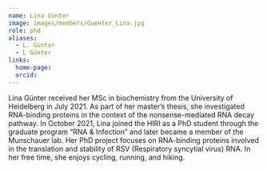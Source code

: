 ```yaml
---
name: Lina Günter
image: images/members/Guenter_Lina.jpg
role: phd
aliases:
  - L. Günter
  - L Günter
links:
  home-page: 
  orcid: 
---
```


Lina Günter received her MSc in biochemistry from the University of Heidelberg in July 2021. As part of her master’s thesis, she investigated RNA-binding proteins in the context of the nonsense-mediated RNA decay pathway. In October 2021, Lina joined the HIRI as a PhD student through the graduate program “RNA & Infection” and later became a member of the Munschauer lab. Her PhD project focuses on RNA-binding proteins involved in the translation and stability of RSV (Respiratory syncytial virus) RNA. In her free time, she enjoys cycling, running, and hiking.

